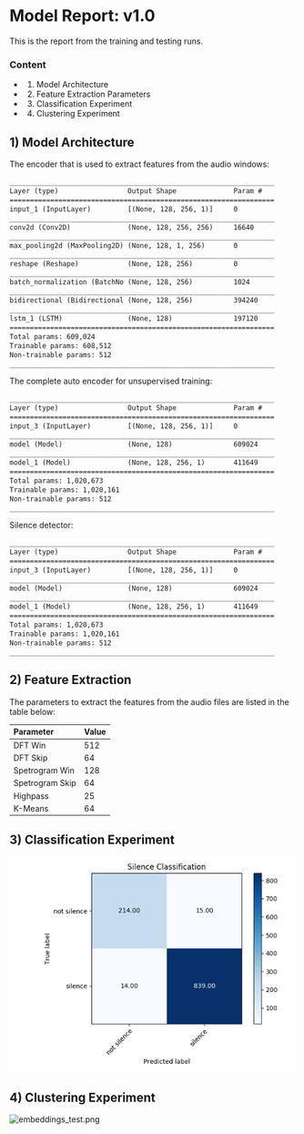 # Model Report: v1.0
    
This is the report from the training and testing runs.

### Content    
   - 1) Model Architecture
   - 2) Feature Extraction Parameters
   - 3) Classification Experiment
   - 4) Clustering Experiment
    
## 1) Model Architecture    
The encoder that is used to extract features from the audio windows:
```
_________________________________________________________________
Layer (type)                 Output Shape              Param #   
=================================================================
input_1 (InputLayer)         [(None, 128, 256, 1)]     0         
_________________________________________________________________
conv2d (Conv2D)              (None, 128, 256, 256)     16640     
_________________________________________________________________
max_pooling2d (MaxPooling2D) (None, 128, 1, 256)       0         
_________________________________________________________________
reshape (Reshape)            (None, 128, 256)          0         
_________________________________________________________________
batch_normalization (BatchNo (None, 128, 256)          1024      
_________________________________________________________________
bidirectional (Bidirectional (None, 128, 256)          394240    
_________________________________________________________________
lstm_1 (LSTM)                (None, 128)               197120    
=================================================================
Total params: 609,024
Trainable params: 608,512
Non-trainable params: 512
_________________________________________________________________
```
    
The complete auto encoder for unsupervised training:
```
_________________________________________________________________
Layer (type)                 Output Shape              Param #   
=================================================================
input_3 (InputLayer)         [(None, 128, 256, 1)]     0         
_________________________________________________________________
model (Model)                (None, 128)               609024    
_________________________________________________________________
model_1 (Model)              (None, 128, 256, 1)       411649    
=================================================================
Total params: 1,020,673
Trainable params: 1,020,161
Non-trainable params: 512
_________________________________________________________________
```
    
Silence detector:
```
_________________________________________________________________
Layer (type)                 Output Shape              Param #   
=================================================================
input_3 (InputLayer)         [(None, 128, 256, 1)]     0         
_________________________________________________________________
model (Model)                (None, 128)               609024    
_________________________________________________________________
model_1 (Model)              (None, 128, 256, 1)       411649    
=================================================================
Total params: 1,020,673
Trainable params: 1,020,161
Non-trainable params: 512
_________________________________________________________________
```     

## 2) Feature Extraction
The parameters to extract the features from the audio files are listed in the table below:    

|Parameter|Value|
|:--- |:---|
|DFT Win |512|
|DFT Skip|64|
|Spetrogram Win |128|
|Spetrogram Skip|64|
|Highpass|25|
|K-Means|64|
    
    
## 3) Classification Experiment
![confusion.png](confusion.png)
    
## 4) Clustering Experiment 
![embeddings_test.png](embeddings_test.png)
        
